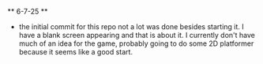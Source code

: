 ** 6-7-25 **
- the initial commit for this repo not a lot was done besides starting it. I have a blank screen appearing
  and that is about it. I currently don't have much of an idea for the game, probably going to do some 2D
  platformer because it seems like a good start.
